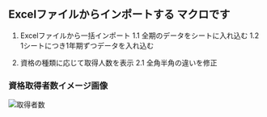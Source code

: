 ## Excelファイルからインポートする マクロです

1. Excelファイルから一括インポート
 1.1 全期のデータをシートに入れ込む
 1.2 1シートにつき1年期ずつデータを入れ込む

2. 資格の種類に応じて取得人数を表示
 2.1 全角半角の違いを修正


### 資格取得者数イメージ画像
 ![取得者数](https://user-images.githubusercontent.com/63280654/85679675-96719600-b704-11ea-812a-aed1206090c3.PNG)
